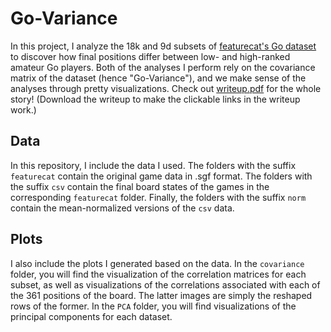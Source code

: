 # Go-Variance
In this project, I analyze the 18k and 9d subsets of [featurecat's Go dataset](https://github.com/featurecat/go-dataset/tree/master/) to discover how final positions differ between low- and high-ranked amateur Go players. Both of the analyses I perform rely on the covariance matrix of the dataset (hence "Go-Variance"), and we make sense of the analyses through pretty visualizations. Check out [writeup.pdf](https://github.com/joshua-matt/Go-Variance/blob/main/writeup.pdf) for the whole story! (Download the writeup to make the clickable links in the writeup work.)

## Data
In this repository, I include the data I used. The folders with the suffix `featurecat` contain the original game data in .sgf format. The folders with the suffix `csv` contain the final board states of the games in the corresponding `featurecat` folder. Finally, the folders with the suffix `norm` contain the mean-normalized versions of the `csv` data.

## Plots
I also include the plots I generated based on the data. In the `covariance` folder, you will find the visualization of the correlation matrices for each subset, as well as visualizations of the correlations associated with each of the 361 positions of the board. The latter images are simply the reshaped rows of the former. In the `PCA` folder, you will find visualizations of the principal components for each dataset.
